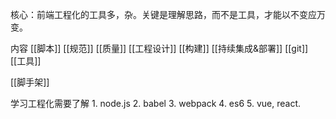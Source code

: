 核心：前端工程化的工具多，杂。关键是理解思路，而不是工具，才能以不变应万变。

内容
	[[脚本]]
	[[规范]]
	[[质量]]
	[[工程设计]]
	[[构建]]
	[[持续集成&部署]]
	[[git]]
	[[工具]]

[[脚手架]]

学习工程化需要了解
	1. node.js
	2. babel
	3. webpack
	4. es6
	5. vue, react.

